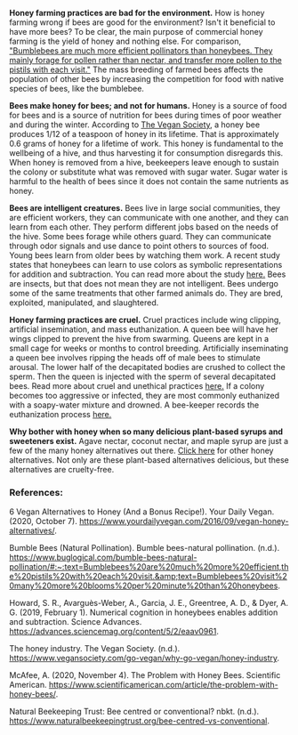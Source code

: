 **Honey farming practices are bad for the environment.** How is honey farming wrong if bees are good for the environment? Isn't it beneficial to have more bees? To be clear, the main purpose of commercial honey farming is the yield of honey and nothing else. For comparison, ["Bumblebees are much more efficient pollinators than honeybees. They mainly forage for pollen rather than nectar, and transfer more pollen to the pistils with each visit."](https://www.buglogical.com/bumble-bees-natural-pollination/#:~:text=Bumblebees%20are%20much%20more%20efficient,the%20pistils%20with%20each%20visit.&text=Bumblebees%20visit%20many%20more%20blooms%20per%20minute%20than%20honeybees.) The mass breeding of farmed bees affects the population of other bees by increasing the competition for food with native species of bees, like the bumblebee.

**Bees make honey for bees; and not for humans.** Honey is a source of food for bees and is a source of nutrition for bees during times of poor weather and during the winter. According to [The Vegan Society](https://www.vegansociety.com/go-vegan/why-go-vegan/honey-industry), a honey bee produces 1/12 of a teaspoon of honey in its lifetime. That is approximately 0.6 grams of honey for a lifetime of work. This honey is fundamental to the wellbeing of a hive, and thus harvesting it for consumption disregards this. When honey is removed from a hive, beekeepers leave enough to sustain the colony or substitute what was removed with sugar water. Sugar water is harmful to the health of bees since it does not contain the same nutrients as honey.

**Bees are intelligent creatures.** Bees live in large social communities, they are efficient workers, they can communicate with one another, and they can learn from each other. They perform different jobs based on the needs of the hive. Some bees forage while others guard. They can communicate through odor signals and use dance to point others to sources of food. Young bees learn from older bees by watching them work. A recent study states that honeybees can learn to use colors as symbolic representations for addition and subtraction. You can read more about the study [here.](https://advances.sciencemag.org/content/5/2/eaav0961) Bees are insects, but that does not mean they are not intelligent. Bees undergo some of the same treatments that other farmed animals do. They are bred, exploited, manipulated, and slaughtered. 

**Honey farming practices are cruel.** Cruel practices include wing clipping, artificial insemination, and mass euthanization. A queen bee will have her wings clipped to prevent the hive from swarming. Queens are kept in a small cage for weeks or months to control breeding. Artificially inseminating a queen bee involves ripping the heads off of male bees to stimulate arousal. The lower half of the decapitated bodies are crushed to collect the sperm. Then the queen is injected with the sperm of several decapitated bees. Read more about cruel and unethical practices [here.](http://thinkdifferentlyaboutsheep.weebly.com/factory-farming-bees.html) If a colony becomes too aggressive or infected, they are most commonly euthanized with a soapy-water mixture and drowned. A bee-keeper records the euthanization process [here.](https://youtu.be/O4ldpyIE5t4)

**Why bother with honey when so many delicious plant-based syrups and sweeteners exist.** Agave nectar, coconut nectar, and maple syrup are just a few of the many honey alternatives out there. [Click here](https://www.yourdailyvegan.com/2016/09/vegan-honey-alternatives/) for other honey alternatives. Not only are these plant-based alternatives delicious, but these alternatives are cruelty-free. 

### References:

6 Vegan Alternatives to Honey (And a Bonus Recipe!). Your Daily Vegan. (2020, October 7). https://www.yourdailyvegan.com/2016/09/vegan-honey-alternatives/. 

Bumble Bees (Natural Pollination). Bumble bees-natural pollination. (n.d.). https://www.buglogical.com/bumble-bees-natural-pollination/#:~:text=Bumblebees%20are%20much%20more%20efficient,the%20pistils%20with%20each%20visit.&amp;text=Bumblebees%20visit%20many%20more%20blooms%20per%20minute%20than%20honeybees.

Howard, S. R., Avarguès-Weber, A., Garcia, J. E., Greentree, A. D., &amp; Dyer, A. G. (2019, February 1). Numerical cognition in honeybees enables addition and subtraction. Science Advances. https://advances.sciencemag.org/content/5/2/eaav0961. 

The honey industry. The Vegan Society. (n.d.). https://www.vegansociety.com/go-vegan/why-go-vegan/honey-industry. 

McAfee, A. (2020, November 4). The Problem with Honey Bees. Scientific American. https://www.scientificamerican.com/article/the-problem-with-honey-bees/. 

Natural Beekeeping Trust: Bee centred or conventional? nbkt. (n.d.). https://www.naturalbeekeepingtrust.org/bee-centred-vs-conventional. 




